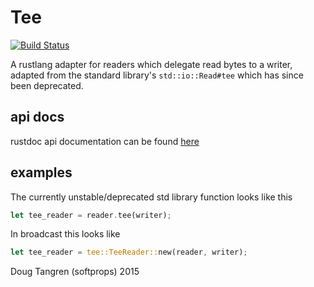 # Tee

[![Build Status](https://travis-ci.org/softprops/tee.svg)](https://travis-ci.org/softprops/tee)

A rustlang adapter for readers which delegate read bytes to a writer, adapted from the standard library's `std::io::Read#tee` which has since been deprecated.

## api docs

rustdoc api documentation can be found [here](https://softprops.github.io/tee)

## examples

The currently unstable/deprecated std library function looks like this

```rust
let tee_reader = reader.tee(writer);
```

In broadcast this looks like

```rust
let tee_reader = tee::TeeReader::new(reader, writer);
```

Doug Tangren (softprops) 2015

